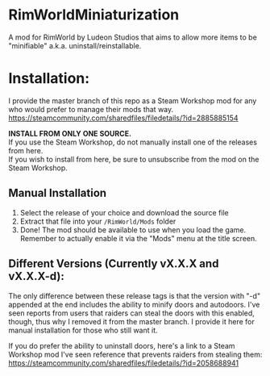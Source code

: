 # RimWorldMiniaturization
A mod for RimWorld by Ludeon Studios that aims to allow more items to be "minifiable" a.k.a. uninstall/reinstallable.

# Installation:

I provide the master branch of this repo as a Steam Workshop mod for any who would prefer to manage their mods that way.
https://steamcommunity.com/sharedfiles/filedetails/?id=2885885154

**INSTALL FROM ONLY ONE SOURCE.**\
If you use the Steam Workshop, do not manually install one of the releases from here.\
If you wish to install from here, be sure to unsubscribe from the mod on the Steam Workshop.

## Manual Installation

1. Select the release of your choice and download the source file
2. Extract that file into your `/RimWorld/Mods` folder
3. Done! The mod should be available to use when you load the game. Remember to actually enable it via the "Mods" menu at the title screen.

## Different Versions (Currently vX.X.X and vX.X.X-d):

The only difference between these release tags is that the version with "-d" appended at the end includes the ability to minify doors and autodoors. I've seen reports from users that raiders can steal the doors with this enabled, though, thus why I removed it from the master branch. I provide it here for manual installation for those who still want it.

If you do prefer the ability to uninstall doors, here's a link to a Steam Workshop mod I've seen reference that prevents raiders from stealing them:
https://steamcommunity.com/sharedfiles/filedetails/?id=2058688941
